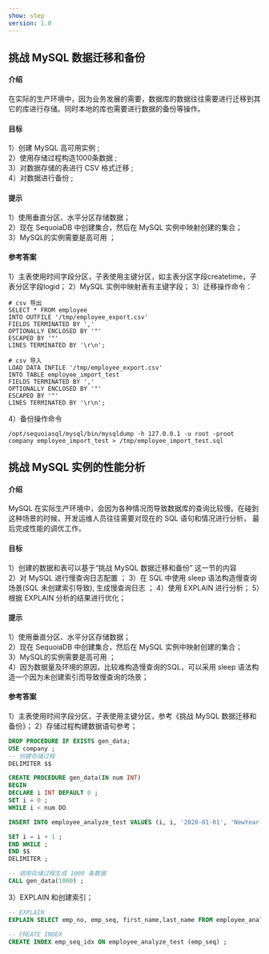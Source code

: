 ```yaml
---
show: step
version: 1.0 
---
```


## 挑战 MySQL 数据迁移和备份

#### 介绍

在实际的生产环境中，因为业务发展的需要，数据库的数据往往需要进行迁移到其它的库进行存储。同时本地的库也需要进行数据的备份等操作。

#### 目标

1）创建 MySQL 高可用实例 ;  
2）使用存储过程构造1000条数据 ;  
3）对数据存储的表进行 CSV 格式迁移 ;  
4）对数据进行备份 ;  

#### 提示

1）使用垂直分区、水平分区存储数据；  
2）现在 SequoiaDB 中创建集合，然后在 MySQL 实例中映射创建的集合；  
3）MySQL的实例需要是高可用 ；  

#### 参考答案

1）主表使用时间字段分区，子表使用主键分区，如主表分区字段createtime，子表分区字段logid；
2）MySQL 实例中映射表有主键字段；
3）迁移操作命令：
```shell
# csv 导出
SELECT * FROM employee   
INTO OUTFILE '/tmp/employee_export.csv'   
FIELDS TERMINATED BY ','
OPTIONALLY ENCLOSED BY '"'
ESCAPED BY '"'
LINES TERMINATED BY '\r\n';

# csv 导入
LOAD DATA INFILE '/tmp/employee_export.csv'
INTO TABLE employee_import_test
FIELDS TERMINATED BY ','
OPTIONALLY ENCLOSED BY '"'
ESCAPED BY '"'
LINES TERMINATED BY '\r\n'; 
```
4）备份操作命令
```
/opt/sequoiasql/mysql/bin/mysqldump -h 127.0.0.1 -u root -proot  company employee_import_test > /tmp/employee_import_test.sql
```


## 挑战 MySQL 实例的性能分析

#### 介绍

MySQL 在实际生产环境中，会因为各种情况而导致数据库的查询比较慢。在碰到这种场景的时候，开发运维人员往往需要对现在的 SQL 语句和情况进行分析， 最后完成性能的调优工作。

#### 目标

1）创建的数据和表可以基于“挑战 MySQL 数据迁移和备份” 这一节的内容  
2）对 MySQL 进行慢查询日志配置 ；
3）在 SQL 中使用 sleep 语法构造慢查询场景(SQL 未创建索引导致), 生成慢查询日志 ；
4）使用 EXPLAIN 进行分析；
5）根据 EXPLAIN 分析的结果进行优化；  

#### 提示

1）使用垂直分区、水平分区存储数据；  
2）现在 SequoiaDB 中创建集合，然后在 MySQL 实例中映射创建的集合；  
3）MySQL的实例需要是高可用 ；  
4）因为数据量及环境的原因，比较难构造慢查询的SQL，可以采用 sleep 语法构造一个因为未创建索引而导致慢查询的场景；

#### 参考答案

1）主表使用时间字段分区，子表使用主键分区，参考《挑战 MySQL 数据迁移和备份》；
2）存储过程构建数据语句参考；
```sql
DROP PROCEDURE IF EXISTS gen_data;
USE company ;
-- 创建存储过程
DELIMITER $$

CREATE PROCEDURE gen_data(IN num INT)
BEGIN
DECLARE i INT DEFAULT 0 ;
SET i = 0 ;
WHILE i < num DO

INSERT INTO employee_analyze_test VALUES (i, i, '2020-01-01', 'NewYear-NewDay', 'NewLife', 'M', '2020-01-01') ;

SET i = i + 1 ;
END WHILE ;
END $$
DELIMITER ;

-- 调用存储过程生成 1000 条数据
CALL gen_data(1000) ;

```
3）EXPLAIN 和创建索引；
```sql
-- EXPLAIN
EXPLAIN SELECT emp_no, emp_seq, first_name,last_name FROM employee_analyze_test WHERE emp_seq = 20;

-- CREATE INDEX
CREATE INDEX emp_seq_idx ON employee_analyze_test (emp_seq) ;
```
